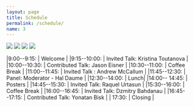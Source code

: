 ```yaml
---
layout: page
title: Schedule
permalink: /schedule/
name: 3
---
```


<img src="http://www.cs.toronto.edu/~urtasun/raquel_uoft.jpg">
<img src="https://people.cs.umass.edu/~mccallum/mccallum-1999.jpg">
<img src="https://www.microsoft.com/en-us/research/wp-content/uploads/2016/01/kristina-toutanova-1.jpg">
<img src="http://minds.jacobs-university.de/sites/default/files/uploads/dzmitry/facebook_avatar.jpg">


|9:00--9:15:    | Welcome |
|9:15--10:00:    | Invited Talk: Kristina Toutanova |
|10:00--10:30:   | Contributed Talk: Jason Eisner |
|10:30--11:00:   | Coffee Break |
|11:00--11:45: | Invited Talk : Andrew McCallum |
|11:45--12:30:   | Panel: Moderator - Hal Daume |
|12:30--14:00:   | Lunch|
|14:00-- 14:45:  | Posters |
|14:45--15:30:   | Invited Talk: Raquel Urtasun |
|15:30--16:00:   | Coffee Break |
|16:00--16:45:   | Invited Talk: Dzmitry Bahdanau |
|16:45--17:15:   | Contributed Talk: Yonatan Bisk  | 
| 17:30:         | Closing |
